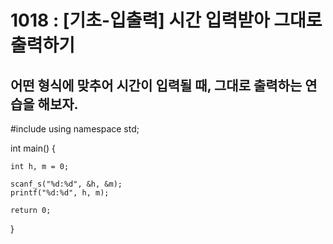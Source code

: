 # 1018 : [기초-입출력] 시간 입력받아 그대로 출력하기

## 어떤 형식에 맞추어 시간이 입력될 때, 그대로 출력하는 연습을 해보자.

#include <iostream>
using namespace std;

int main() {

	int h, m = 0;

	scanf_s("%d:%d", &h, &m);
	printf("%d:%d", h, m);

	return 0;
}